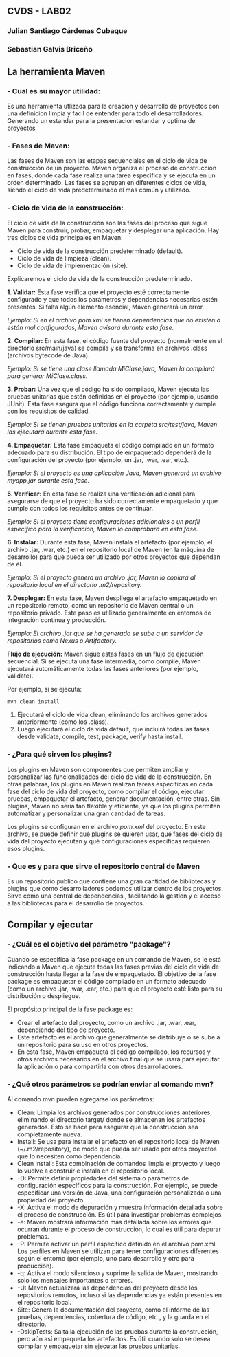 ## CVDS - LAB02
### Julian Santiago Cárdenas Cubaque
### Sebastian Galvis Briceño


## La herramienta Maven

### - Cual es su mayor utilidad: 
Es una herramienta utlizada para la creacion y desarrollo de proyectos con una definicion 
limpia y facil de entender para todo el desarrolladores. Generando un estandar para la presentacion
estandar y optima de proyectos

### - Fases de Maven:
Las fases de Maven son las etapas secuenciales en el ciclo de vida de construcción de un proyecto. Maven organiza el proceso de construcción en fases, donde cada fase realiza una tarea específica y se ejecuta en un orden determinado. Las fases se agrupan en diferentes ciclos de vida, siendo el ciclo de vida predeterminado el más común y utilizado.

### - Ciclo de vida de la construcción:
El ciclo de vida de la construcción son las fases del proceso que sigue Maven para construir, probar, empaquetar y desplegar una aplicación.
Hay tres ciclos de vida principales en Maven:
- Ciclo de vida de la construcción predeterminado (default).
- Ciclo de vida de limpieza (clean).
- Ciclo de vida de implementación (site).

Explicaremos el ciclo de vida de la construcción predeterminado.

**1. Validar:**
Esta fase verifica que el proyecto esté correctamente configurado y que todos los parámetros y dependencias necesarias estén presentes. Si falta algún elemento esencial, Maven generará un error.

_Ejemplo: Si en el archivo pom.xml se tienen dependencias que no existen o están mal configuradas, Maven avisará durante esta fase._

**2. Compilar:**
En esta fase, el código fuente del proyecto (normalmente en el directorio src/main/java) se compila y se transforma en archivos .class (archivos bytecode de Java).

_Ejemplo: Si se tiene una clase llamada MiClase.java, Maven la compilará para generar MiClase.class._

**3. Probar:**
Una vez que el código ha sido compilado, Maven ejecuta las pruebas unitarias que estén definidas en el proyecto (por ejemplo, usando JUnit). Esta fase asegura que el código funciona correctamente y cumple con los requisitos de calidad.

_Ejemplo: Si se tienen pruebas unitarias en la carpeta src/test/java, Maven las ejecutará durante esta fase._

**4. Empaquetar:**
Esta fase empaqueta el código compilado en un formato adecuado para su distribución. El tipo de empaquetado dependerá de la configuración del proyecto (por ejemplo, un .jar, .war, .ear, etc.).

_Ejemplo: Si el proyecto es una aplicación Java, Maven generará un archivo myapp.jar durante esta fase._

**5. Verificar:** 
En esta fase se realiza una verificación adicional para asegurarse de que el proyecto ha sido correctamente empaquetado y que cumple con todos los requisitos antes de continuar.

_Ejemplo: Si el proyecto tiene configuraciones adicionales o un perfil específico para la verificación, Maven lo comprobará en esta fase._

**6. Instalar:**
Durante esta fase, Maven instala el artefacto (por ejemplo, el archivo .jar, .war, etc.) en el repositorio local de Maven (en la máquina de desarrollo) para que pueda ser utilizado por otros proyectos que dependan de él.

_Ejemplo: Si el proyecto genera un archivo .jar, Maven lo copiará al repositorio local en el directorio .m2/repository._

**7. Desplegar:**
En esta fase, Maven despliega el artefacto empaquetado en un repositorio remoto, como un repositorio de Maven central o un repositorio privado. Este paso es utilizado generalmente en entornos de integración continua y producción.

_Ejemplo: El archivo .jar que se ha generado se sube a un servidor de repositorios como Nexus o Artifactory._

**Flujo de ejecución:**
Maven sigue estas fases en un flujo de ejecución secuencial. Si se ejecuta una fase intermedia, como compile, Maven ejecutará automáticamente todas las fases anteriores (por ejemplo, validate). 

Por ejemplo, si se ejecuta:
```bash
mvn clean install
```

1. Ejecutará el ciclo de vida clean, eliminando los archivos generados anteriormente (como los .class).
2. Luego ejecutará el ciclo de vida default, que incluirá todas las fases desde validate, compile, test, package, verify hasta install.

### - ¿Para qué sirven los plugins?
Los plugins en Maven son componentes que permiten ampliar y personalizar las funcionalidades del ciclo de vida de la construcción. En otras palabras, los plugins en Maven realizan tareas específicas en cada fase del ciclo de vida del proyecto, como compilar el código, ejecutar pruebas, empaquetar el artefacto, generar documentación, entre otras. Sin plugins, Maven no sería tan flexible y eficiente, ya que los plugins permiten automatizar y personalizar una gran cantidad de tareas.

Los plugins se configuran en el archivo _pom.xml_ del proyecto. En este archivo, se puede definir qué plugins se quieren usar, qué fases del ciclo de vida del proyecto ejecutan y qué configuraciones específicas requieren esos plugins.

### - Que es y para que sirve el repositorio central de Maven
Es un repositorio publico que contiene una gran cantidad de bibliotecas y plugins que como desarrolladores podemos utilizar dentro de los proyectos.
Sirve como una central de dependencias , facilitando la gestion y el acceso a las bibliotecas para el desarrollo de proyectos.


## Compilar y ejecutar

### - ¿Cuál es el objetivo del parámetro "package"?
Cuando se especifica la fase package en un comando de Maven, se le está indicando a Maven que ejecute todas las fases previas del ciclo de vida de construcción hasta llegar a la fase de empaquetado. El objetivo de la fase package es empaquetar el código compilado en un formato adecuado (como un archivo .jar, .war, .ear, etc.) para que el proyecto esté listo para su distribución o despliegue.

El propósito principal de la fase package es:
- Crear el artefacto del proyecto, como un archivo .jar, .war, .ear, dependiendo del tipo de proyecto.
- Este artefacto es el archivo que generalmente se distribuye o se sube a un repositorio para su uso en otros proyectos.
- En esta fase, Maven empaqueta el código compilado, los recursos y otros archivos necesarios en el archivo final que se usará para ejecutar la aplicación o para compartirla con otros desarrolladores.
### - ¿Qué otros parámetros se podrían enviar al comando mvn?
Al comando mvn pueden agregarse los parámetros:
- Clean: Limpia los archivos generados por construcciones anteriores, eliminando el directorio target/ donde se almacenan los artefactos generados. Esto se hace para asegurar que la construcción sea completamente nueva.
- Install:  Se usa para instalar el artefacto en el repositorio local de Maven (~/.m2/repository), de modo que pueda ser usado por otros proyectos que lo necesiten como dependencia.
- Clean install: Esta combinación de comandos limpia el proyecto y luego lo vuelve a construir e instala en el repositorio local.
- -D: Permite definir propiedades del sistema o parámetros de configuración específicos para la construcción. Por ejemplo, se puede especificar una versión de Java, una configuración personalizada o una propiedad del proyecto.
- -X: Activa el modo de depuración y muestra información detallada sobre el proceso de construcción. Es útil para investigar problemas complejos.
- -e: Maven mostrará información más detallada sobre los errores que ocurran durante el proceso de construcción, lo cual es útil para depurar problemas.
- -P: Permite activar un perfil específico definido en el archivo pom.xml. Los perfiles en Maven se utilizan para tener configuraciones diferentes según el entorno (por ejemplo, uno para desarrollo y otro para producción).
- -q: Activa el modo silencioso y suprime la salida de Maven, mostrando solo los mensajes importantes o errores.
- -U: Maven actualizará las dependencias del proyecto desde los repositorios remotos, incluso si las dependencias ya están presentes en el repositorio local.
- Site: Genera la documentación del proyecto, como el informe de las pruebas, dependencias, cobertura de código, etc., y la guarda en el directorio.
- -DskipTests: Salta la ejecución de las pruebas durante la construcción, pero aún así empaqueta los artefactos. Es útil cuando solo se desea compilar y empaquetar sin ejecutar las pruebas unitarias.